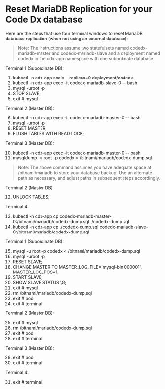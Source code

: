 # Reset MariaDB Replication for your Code Dx database

Here are the steps that use four terminal windows to reset MariaDB database replication (when not using an external database):

>Note: The instructions assume two statefulsets named codedx-mariadb-master and codedx-mariadb-slave and a deployment named codedx in the cdx-app namespace with one subordinate database. 

Terminal 1 (Subordinate DB):

1.	kubectl -n cdx-app scale --replicas=0 deployment/codedx
2.	kubectl -n cdx-app exec -it codedx-mariadb-slave-0 -- bash
3.	mysql -uroot -p
4.	STOP SLAVE;
5.	exit # mysql

Terminal 2 (Master DB):

6.	kubectl -n cdx-app exec -it codedx-mariadb-master-0 -- bash
7.	mysql -uroot -p
8.	RESET MASTER;
9.	FLUSH TABLES WITH READ LOCK;

Terminal 3 (Master DB):

10.	kubectl -n cdx-app exec -it codedx-mariadb-master-0 -- bash
11.	mysqldump -u root -p codedx > /bitnami/mariadb/codedx-dump.sql

>Note: The above command assumes you have adequate space at /bitnami/mariadb to store your database backup. Use an alternate path as necessary, and adjust paths in subsequent steps accordingly.

Terminal 2 (Master DB)

12.	UNLOCK TABLES;

Terminal 4:

13.	kubectl -n cdx-app cp codedx-mariadb-master-0:/bitnami/mariadb/codedx-dump.sql ./codedx-dump.sql
14.	kubectl -n cdx-app cp ./codedx-dump.sql codedx-mariadb-slave-0:/bitnami/mariadb/codedx-dump.sql

Terminal 1 (Subordinate DB):

15.	mysql -u root -p codedx < /bitnami/mariadb/codedx-dump.sql
16.	mysql -uroot -p
17.	RESET SLAVE;
18.	CHANGE MASTER TO MASTER_LOG_FILE='mysql-bin.000001', MASTER_LOG_POS=1;
19.	START SLAVE;
20.	SHOW SLAVE STATUS \G;
21.	exit # mysql
22.	rm /bitnami/mariadb/codedx-dump.sql
23.	exit # pod
24.	exit # terminal

Terminal 2 (Master DB):

25.	exit # mysql
26.	rm /bitnami/mariadb/codedx-dump.sql
27.	exit # pod
28.	exit # terminal

Terminal 3 (Master DB):

29.	exit # pod
30.	exit # terminal

Terminal 4:

31.	exit # terminal

